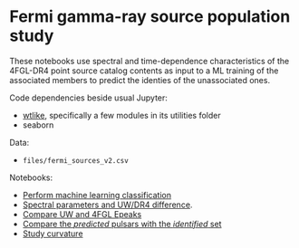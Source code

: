 # Fermi gamma-ray source population study
These notebooks use spectral and time-dependence characteristics of the 4FGL-DR4 point source catalog contents as input to a ML training of the associated members to predict the identies of the unassociated ones.

Code dependencies beside usual Jupyter:
* [wtlike](https://github.com/tburnett/wtlike), specifically a few modules in its utilities folder
* seaborn

Data:
* `files/fermi_sources_v2.csv`


Notebooks:
* [Perform machine learning classification](machine_learning.ipynb)
* [Spectral parameters and UW/DR4 difference](study_spectra.ipynb).
* [Compare UW and 4FGL Epeaks](compare_epeak.ipynb)
* [Compare the *predicted*  pulsars with the *identified* set](pulsar_pop.ipynb)
*  [Study curvature](curvature.ipynb)

